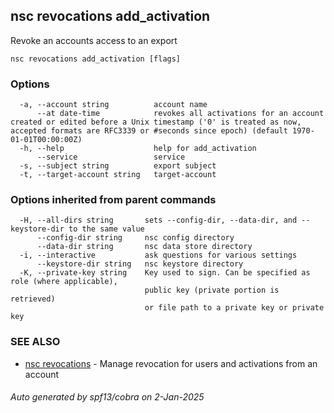 ## nsc revocations add_activation

Revoke an accounts access to an export

```
nsc revocations add_activation [flags]
```

### Options

```
  -a, --account string          account name
      --at date-time            revokes all activations for an account created or edited before a Unix timestamp ('0' is treated as now, accepted formats are RFC3339 or #seconds since epoch) (default 1970-01-01T00:00:00Z)
  -h, --help                    help for add_activation
      --service                 service
  -s, --subject string          export subject
  -t, --target-account string   target-account
```

### Options inherited from parent commands

```
  -H, --all-dirs string       sets --config-dir, --data-dir, and --keystore-dir to the same value
      --config-dir string     nsc config directory
      --data-dir string       nsc data store directory
  -i, --interactive           ask questions for various settings
      --keystore-dir string   nsc keystore directory
  -K, --private-key string    Key used to sign. Can be specified as role (where applicable),
                              public key (private portion is retrieved)
                              or file path to a private key or private key 
```

### SEE ALSO

* [nsc revocations](nsc_revocations.md)	 - Manage revocation for users and activations from an account

###### Auto generated by spf13/cobra on 2-Jan-2025
